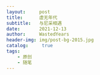 ```yaml
---
layout:     post
title:      虚无年代
subtitle:   与尼采相遇
date:       2021-12-13
author:     WastedYears
header-img: img/post-bg-2015.jpg
catalog: 	 true
tags:
    - 原创
    - 随笔   
---
```

